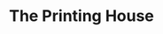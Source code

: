 ---
title: "The Printing House"
url: /toronto/the-printing-house-king-street-west/
shop: copyshop
---